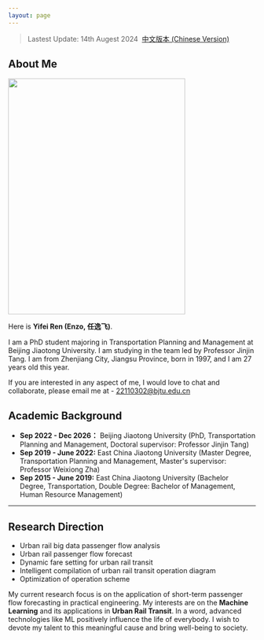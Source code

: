 ```yaml
---
layout: page
---
```

> Lastest Update: 14th Augest 2024&nbsp;  [中文版本 (Chinese Version)](https://renyifei97.github.io/file/index-zh/)

## About Me

<img src="https://renyifei97.github.io/images/renyifei.jpg" class="floatpic" width="360" height="480">

Here is **Yifei Ren (Enzo, 任逸飞)**.

I am a PhD student majoring in Transportation Planning and Management at Beijing Jiaotong University. I am studying in the team led by Professor Jinjin Tang. I am from Zhenjiang City, Jiangsu Province, born in 1997, and I am 27 years old this year.

If you are interested in any aspect of me, I would love to chat and collaborate, please email me at - 22110302@bjtu.edu.cn


## Academic Background

- **Sep 2022 - Dec 2026：** Beijing Jiaotong University (PhD, Transportation Planning and Management, Doctoral supervisor: Professor Jinjin Tang)
- **Sep 2019 - June 2022:** East China Jiaotong University (Master Degree, Transportation Planning and Management, Master's supervisor: Professor Weixiong Zha)
- **Sep 2015 - June 2019:** East China Jiaotong University (Bachelor Degree, Transportation, Double Degree: Bachelor of Management, Human Resource Management)

---

## Research Direction

- Urban rail big data passenger flow analysis
- Urban rail passenger flow forecast
- Dynamic fare setting for urban rail transit
- Intelligent compilation of urban rail transit operation diagram
- Optimization of operation scheme

My current research focus is on the application of short-term passenger flow forecasting in practical engineering. My interests are on the **Machine Learning** and its applications in **Urban Rail Transit**. In a word, advanced technologies like ML positively influence the life of everybody.  I wish to devote my talent to this meaningful cause and bring well-being to society.
